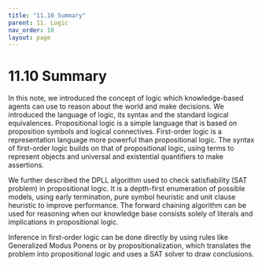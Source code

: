```yaml
---
title: "11.10 Summary"
parent: 11. Logic
nav_order: 10
layout: page
---
```


# 11.10 Summary

In this note, we introduced the concept of logic which knowledge-based agents can use to reason about
the world and make decisions. We introduced the language of logic, its syntax and the standard logical
equivalences. Propositional logic is a simple language that is based on proposition symbols and logical
connectives. First-order logic is a representation language more powerful than propositional logic. The
syntax of first-order logic builds on that of propositional logic, using terms to represent objects and universal
and existential quantifiers to make assertions.

We further described the DPLL algorithm used to check satisfiability (SAT problem) in propositional logic.
It is a depth-first enumeration of possible models, using early termination, pure symbol heuristic and unit
clause heuristic to improve performance. The forward chaining algorithm can be used for reasoning when
our knowledge base consists solely of literals and implications in propositional logic.

Inference in first-order logic can be done directly by using rules like Generalized Modus Ponens or by
propositionalization, which translates the problem into propositional logic and uses a SAT solver to draw
conclusions.